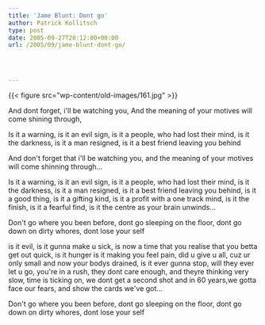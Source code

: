 ```yaml
---
title: 'Jame Blunt: Dont go'
author: Patrick Kollitsch
type: post
date: 2005-09-27T20:12:00+00:00
url: /2005/09/jame-blunt-dont-go/




---
```

{{< figure src="wp-content/old-images/161.jpg" >}}

And dont forget, i'll be watching you, And the meaning of your motives will come shining through,

Is it a warning, is it an evil sign, is it a people, who had lost their mind, is it the darkness, is it a man resigned, is it a best friend leaving you behind

And don't forget that i'll be watching you, and the meaning of your motives will come shinning through...

Is it a warning, is it an evil sign, is it a people, who had lost their mind, is it the darkness, is it a man resigned, is it a best friend leaving you behind, is it a good thing, is it a gifting kind, is it a profit with a one track mind, is it the finish, is it a fearful find, is it the centre as your brain unwinds...

Don't go where you been before, dont go sleeping on the floor, dont go down on dirty whores, dont lose your self

is it evil, is it gunna make u sick, is now a time that you realise that you betta get out quick, is it hunger is it making you feel pain, did u give u all, cuz ur only small and now your bodys drained, is it ever gunna stop, will they ever let u go, you're in a rush, they dont care enough, and theyre thinking very slow, time is ticking on, we dont get a second shot and in 60 years,we gotta face our fears, and show the cards we've got...

Don't go where you been before, dont go sleeping on the floor, dont go down on dirty whores, dont lose your self
